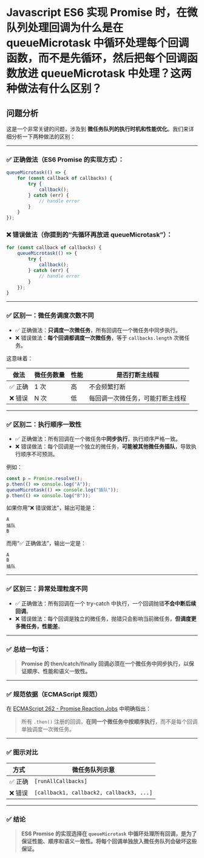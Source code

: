 # Javascript ES6 实现 Promise 时，在微队列处理回调为什么是在 queueMicrotask 中循环处理每个回调函数，而不是先循环，然后把每个回调函数放进 queueMicrotask 中处理？这两种做法有什么区别？

## 问题分析

这是一个非常关键的问题，涉及到 **微任务队列的执行时机和性能优化**。我们来详细分析一下两种做法的区别：

---

### ✅ 正确做法（ES6 Promise 的实现方式）：

```js
queueMicrotask(() => {
	for (const callback of callbacks) {
		try {
			callback();
		} catch (err) {
			// handle error
		}
	}
});
```

### ❌ 错误做法（你提到的“先循环再放进 queueMicrotask”）：

```js
for (const callback of callbacks) {
	queueMicrotask(() => {
		try {
			callback();
		} catch (err) {
			// handle error
		}
	});
}
```

---

### ✅ 区别一：**微任务调度次数不同**

- ✅ 正确做法：**只调度一次微任务**，所有回调在一个微任务中同步执行。
- ❌ 错误做法：**每个回调都调度一次微任务**，等于 `callbacks.length` 次微任务。

这意味着：

| 做法    | 微任务数量 | 性能 | 是否打断主线程                   |
| ------- | ---------- | ---- | -------------------------------- |
| ✅ 正确 | 1 次       | 高   | 不会频繁打断                     |
| ❌ 错误 | N 次       | 低   | 每回调一次微任务，可能打断主线程 |

---

### ✅ 区别二：**执行顺序一致性**

- ✅ 正确做法：所有回调在一个微任务中**同步执行**，执行顺序严格一致。
- ❌ 错误做法：每个回调是一个独立的微任务，**可能被其他微任务插队**，导致执行顺序不可预测。

例如：

```js
const p = Promise.resolve();
p.then(() => console.log("A"));
queueMicrotask(() => console.log("插队"));
p.then(() => console.log("B"));
```

如果你用“❌ 错误做法”，输出可能是：

```
A
插队
B
```

而用“✅ 正确做法”，输出一定是：

```
A
B
插队
```

---

### ✅ 区别三：**异常处理粒度不同**

- ✅ 正确做法：所有回调在一个 try-catch 中执行，一个回调抛错**不会中断后续回调**。
- ❌ 错误做法：每个回调是独立的微任务，抛错只会影响当前微任务，**但调度更多微任务，性能差**。

---

### ✅ 总结一句话：

> **Promise 的 then/catch/finally 回调必须在一个微任务中同步执行，以保证顺序、性能和语义一致性。**

---

### ✅ 规范依据（ECMAScript 规范）

在 [ECMAScript 262 - Promise Reaction Jobs](https://262.ecma-international.org/13.0/#sec-promisereactionjob) 中明确指出：

> 所有 `.then()` 注册的回调，**在同一个微任务中按顺序执行**，而不是每个回调单独调度一次微任务。

---

### ✅ 图示对比

| 方式    | 微任务队列示意                           |
| ------- | ---------------------------------------- |
| ✅ 正确 | `[runAllCallbacks]`                      |
| ❌ 错误 | `[callback1, callback2, callback3, ...]` |

---

### ✅ 结论

> **ES6 Promise 的实现选择在 `queueMicrotask` 中循环处理所有回调，是为了保证性能、顺序和语义一致性。将每个回调单独放入微任务队列会破坏这些保证。**
